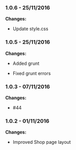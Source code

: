 
### 1.0.6 - 25/11/2016
**Changes:** 
- Update style.css

### 1.0.5 - 25/11/2016
**Changes:** 
- Added grunt
- Fixed grunt errors

### 1.0.3 - 07/11/2016
**Changes:** 
- #44

### 1.0.2 - 01/11/2016
**Changes:** 
- Improved Shop page layout

